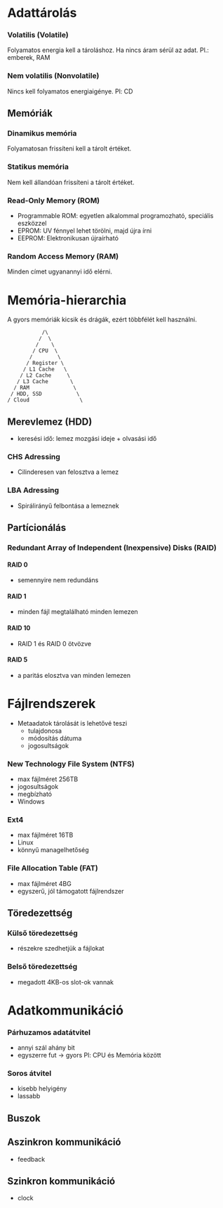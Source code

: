 # Adattárolás
### Volatilis (Volatile)
Folyamatos energia kell a tároláshoz. Ha nincs áram sérül az adat.
Pl.: emberek, RAM

### Nem volatilis (Nonvolatile)
Nincs kell folyamatos energiaigénye.
Pl: CD

## Memóriák
### Dinamikus memória
Folyamatosan frissíteni kell a tárolt értéket.
### Statikus memória
Nem kell állandóan frissíteni a tárolt értéket.

### Read-Only Memory (ROM)
- Programmable ROM: egyetlen alkalommal programozható, speciális eszközzel
- EPROM: UV fénnyel lehet törölni, majd újra írni
- EEPROM: Elektronikusan újraírható

### Random Access Memory (RAM)
Minden címet ugyanannyi idő elérni.

# Memória-hierarchia
A gyors memóriák kicsik és drágák, ezért többfélét kell használni.
```
           /\
          /  \
         /    \
        / CPU  \ 
       /        \
      / Register \
     / L1 Cache   \
    / L2 Cache     \
   / L3 Cache       \
  / RAM              \
 / HDD, SSD           \
/ Cloud                \
```

## Merevlemez (HDD)
- keresési idő: lemez mozgási ideje + olvasási idő
### CHS Adressing
- Cilinderesen van felosztva a lemez
### LBA Adressing
- Spirálirányű felbontása a lemeznek

## Partícionálás
### Redundant Array of Independent (Inexpensive) Disks (RAID)
#### RAID 0
- semennyire nem redundáns
#### RAID 1
- minden fájl megtalálható minden lemezen
#### RAID 10
- RAID 1 és RAID 0 ötvözve
#### RAID 5
- a paritás elosztva van minden lemezen

# Fájlrendszerek
- Metaadatok tárolását is lehetővé teszi
	- tulajdonosa
	- módosítás dátuma
	- jogosultságok

### New Technology File System (NTFS)
- max fájlméret 256TB
- jogosultságok
- megbízható
- Windows

### Ext4
- max fájlméret 16TB
- Linux
- könnyű managelhetőség

### File Allocation Table (FAT)
- max fájlméret 4BG
- egyszerű, jól támogatott fájlrendszer

## Töredezettség
### Külső töredezettség
- részekre szedhetjük a fájlokat
### Belső töredezettség
- megadott 4KB-os slot-ok vannak

# Adatkommunikáció
### Párhuzamos adatátvitel
- annyi szál ahány bit
- egyszerre fut -> gyors
Pl: CPU és Memória között

### Soros átvitel
- kisebb helyigény
- lassabb
## Buszok

## Aszinkron kommunikáció
- feedback
## Szinkron kommunikáció
- clock